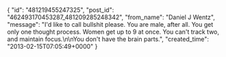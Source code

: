  {
   "id": "481219455247325",
   "post_id": "462493170453287_481209285248342",
   "from_name": "Daniel J Wentz",
   "message": "I'd like to call bullshit please. You are male, after all. You get only one thought process. Women get up to 9 at once. You can't track two, and maintain focus.\n\nYou don't have the brain parts.",
   "created_time": "2013-02-15T07:05:49+0000"
 }
